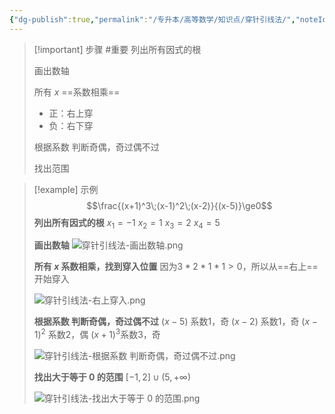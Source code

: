 ```yaml
---
{"dg-publish":true,"permalink":"/专升本/高等数学/知识点/穿针引线法/","noteIcon":""}
---
```



>[!important] 步骤 #重要 
>列出所有因式的根
>
>画出数轴
>
>所有 $x$ ==系数相乘==
>- 正：右上穿
>- 负：右下穿
>
>根据系数 判断奇偶，奇过偶不过
>
>找出范围

> [!example] 示例
> $$\frac{(x+1)^3\;(x-1)^2\;(x-2)}{(x-5)}\ge0$$
> **列出所有因式的根**
> $x_1=-1$
> $x_2=1$
> $x_3=2$
> $x_4=5$
> 
> **画出数轴**
> ![穿针引线法-画出数轴.png](/img/user/%E9%99%84%E4%BB%B6/%E7%A9%BF%E9%92%88%E5%BC%95%E7%BA%BF%E6%B3%95-%E7%94%BB%E5%87%BA%E6%95%B0%E8%BD%B4.png)
> 
> **所有 $x$ 系数相乘，找到穿入位置**
> 因为$3*2*1*1 > 0$，所以从==右上==开始穿入
> 
> ![穿针引线法-右上穿入.png](/img/user/%E9%99%84%E4%BB%B6/%E7%A9%BF%E9%92%88%E5%BC%95%E7%BA%BF%E6%B3%95-%E5%8F%B3%E4%B8%8A%E7%A9%BF%E5%85%A5.png)
> 
> **根据系数 判断奇偶，奇过偶不过**
> $(x-5)$ 系数1，奇
> $(x-2)$ 系数1，奇
> $(x-1)^2$ 系数2，偶
> $(x+1)^3$系数3，奇
> 
> ![穿针引线法-根据系数 判断奇偶，奇过偶不过.png](/img/user/%E9%99%84%E4%BB%B6/%E7%A9%BF%E9%92%88%E5%BC%95%E7%BA%BF%E6%B3%95-%E6%A0%B9%E6%8D%AE%E7%B3%BB%E6%95%B0%20%E5%88%A4%E6%96%AD%E5%A5%87%E5%81%B6%EF%BC%8C%E5%A5%87%E8%BF%87%E5%81%B6%E4%B8%8D%E8%BF%87.png)
> 
> **找出大于等于 0 的范围**
> $[-1,2]\cup (5,+\infty )$
> 
> ![穿针引线法-找出大于等于 0 的范围.png](/img/user/%E9%99%84%E4%BB%B6/%E7%A9%BF%E9%92%88%E5%BC%95%E7%BA%BF%E6%B3%95-%E6%89%BE%E5%87%BA%E5%A4%A7%E4%BA%8E%E7%AD%89%E4%BA%8E%200%20%E7%9A%84%E8%8C%83%E5%9B%B4.png)
